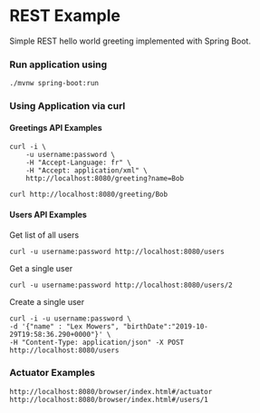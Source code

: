 # REST Example

Simple REST hello world greeting implemented with Spring Boot.


### Run application using

```
./mvnw spring-boot:run
```

### Using Application via curl 

#### __Greetings__ API Examples

```
curl -i \
    -u username:password \
    -H "Accept-Language: fr" \
    -H "Accept: application/xml" \
    http://localhost:8080/greeting?name=Bob
``` 

```
curl http://localhost:8080/greeting/Bob
``` 

#### __Users__ API Examples

Get list of all users
```
curl -u username:password http://localhost:8080/users
```

Get a single user
```
curl -u username:password http://localhost:8080/users/2
```

Create a single user
```
curl -i -u username:password \
-d '{"name" : "Lex Mowers", "birthDate":"2019-10-29T19:58:36.290+0000"}' \
-H "Content-Type: application/json" -X POST http://localhost:8080/users
```

### Actuator Examples

```
http://localhost:8080/browser/index.html#/actuator
http://localhost:8080/browser/index.html#/users/1
```